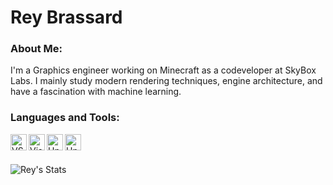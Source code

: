 # Rey Brassard

### About Me:
I'm a Graphics engineer working on Minecraft as a codeveloper at SkyBox Labs. I mainly study modern rendering techniques, engine architecture, and have a fascination with machine learning.

### Languages and Tools:
<img align="left" alt="VS Code" width="26px" src="https://raw.githubusercontent.com/CosmicRey/CosmicRey/vscode.png" />
<img align="left" alt="Visual Studio" width="26px" src="https://raw.githubusercontent.com/CosmicRey/CosmicRey/vs.png" />
<img align="left" alt="Unreal Engine" width="26px" src="https://raw.githubusercontent.com/CosmicRey/CosmicRey/ue4.png" />
<img align="left" alt="Unity Engine" width="26px" src="https://raw.githubusercontent.com/CosmicRey/CosmicRey/Unity.png" />

<br/>
<br/>

![Rey's Stats](https://github-readme-stats.vercel.app/api?username=CosmicRey&count_private=true&show_icons=true&theme=merko)